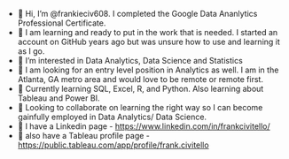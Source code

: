 - 👋 Hi, I’m @frankieciv608. I completed the Google Data Ananlytics Professional Certificate.
- 👀 I am learning and ready to put in the work that is needed. I started an account on GitHub years ago but was unsure how to use and learning it as I go. 
- 👀 I’m interested in Data Analytics, Data Science and Statistics
- 👀 I am looking for an entry level position in Analytics as well. I am in the Atlanta, GA metro area and would love to be remote or remote first. 
- 🌱 Currently learning SQL, Excel, R, and Python. Also learning about Tableau and Power BI.
- 💞️ Looking to collaborate on learning the right way so I can become gainfully employed in Data Analytics/ Data Science.
- 💞️ I have a Linkedin page - https://www.linkedin.com/in/frankcivitello/
- 🔷 also have a Tableau profile page - https://public.tableau.com/app/profile/frank.civitello

<!---
frankieciv608/frankieciv608 is a ✨ special ✨ repository because its `README.md` (this file) appears on your GitHub profile.
You can click the Preview link to take a look at your changes.
--->
